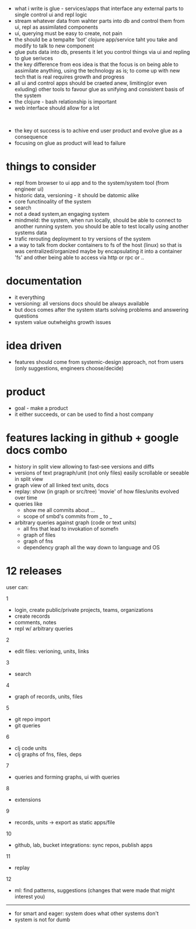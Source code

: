 
* what i write is glue - services/apps that interface any external parts to single control ui and repl logic
* stream whatever data from wahter parts into db and control them from ui, repl as assimilated components
* ui, querying must be easy to create, not pain
* the should be a tempalte 'bot' clojure app/service taht you take and modify to talk to new component
* glue puts data into db, presents it let you control things via ui and repling to glue serivces
* the key difference from eos idea is that the focus is on being able to assimilate anything, using the technology as is; 
  to come up with new tech that is real requires growth and progress
* all ui and control apps should be craeted anew, limiting(or even exluding) other tools to favour glue as 
  unifying and consistent basis of the system
* the clojure - bash relationship is important
* web interface should allow for a lot

<br />

* the key ot success is to achive end user product and evolve glue as a consequence
* focusing on glue as product will lead to failure

# things to consider

* repl from browser to ui app and to the system/system tool (from engineer ui)
* historic data, versioning - it should be datomic alike
* core functinoality of the system
* search
* not a dead system,an engaging system
* mindmeld: the system, when run locally,  should be able to connect to another running system.
  you should be able to test locally using another systems data
* trafic rerouting deployment to try versions of the system
* a way to talk from docker containers to fs of the host (linux) so that is was centralized/organized
  maybe by encapsulating it into a container 'fs' and other being able to access via http or rpc or ..

# documentation

* it everything
* versioning: all versions docs should be always available
* but docs comes after the system starts solving problems and answering questions
* system value outwheighs growth issues

# idea driven

* features should come from systemic-design approach, not from users (only suggestions, engineers choose/decide)

# product

* goal - make a product
* it either succeeds, or can be used to find a host company


# features lacking in github + google docs combo

* history in split view allowing to fast-see versions and diffs
* versions of text pragraph/unit (not only files)
  easily scrollable or seeable in split view 
* graph view of all linked text units, docs
* replay: show (in graph or src/tree) 'movie' of how files/units evolved over time
* queries like
  - show me all commits about ...
  - scope of smbd's commits from _ to _
* arbitrary queries against graph (code or text units)
  - all fns that lead to invokation of somefn
  - graph of files
  - graph of fns
  - dependency graph all the way down to language and OS


# 12 releases

user can:

1

* login, create public/private projects, teams, organizations
* create records
* comments, notes
* repl w/ arbitrary queries

2

* edit files: verioning, units, links

3

* search

4

* graph of records, units, files

5

* git repo import
* git queries

6

* clj code units
* clj graphs of fns, files, deps

7

* queries and forming graphs, ui with queries 

8

* extensions 

9

* records, units -> export as static apps/file

10

* github, lab, bucket integrations: sync repos, publish apps

11

* replay

12

* ml: find patterns, suggestions (changes that were made that might interest you)


---

* for smart and eager: system does what other systems don't
* system is not for dumb